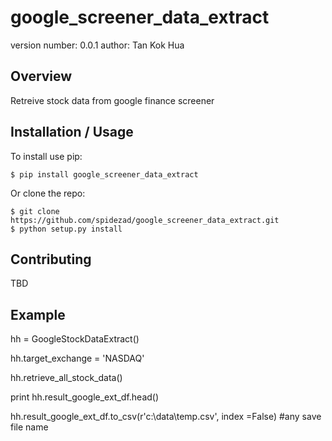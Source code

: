 google_screener_data_extract
===============================

version number: 0.0.1
author: Tan Kok Hua

Overview
--------

Retreive stock data from google finance screener

Installation / Usage
--------------------

To install use pip:

    $ pip install google_screener_data_extract


Or clone the repo:

    $ git clone https://github.com/spidezad/google_screener_data_extract.git
    $ python setup.py install
    
Contributing
------------

TBD

Example
-------
hh = GoogleStockDataExtract()

hh.target_exchange = 'NASDAQ'

hh.retrieve_all_stock_data()

print hh.result_google_ext_df.head()

hh.result_google_ext_df.to_csv(r'c:\data\temp.csv', index =False) #any save file name
